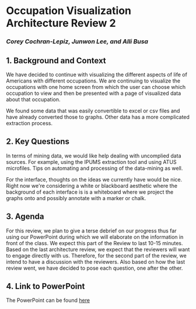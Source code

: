 # Occupation Visualization Architecture Review 2
### *Corey Cochran-Lepiz, Junwon Lee, and Alli Busa*

## 1. Background and Context
We have decided to continue with visualizing the different aspects of life of Americans with different occupations. We are continuing to visualize the occupations with one home screen from which the user can choose which occupation to view and then be presented with a page of visualized data about that occupation.

We found some data that was easily convertible to excel or csv files and have already converted those to graphs. Other data has a more complicated extraction process.

## 2. Key Questions
In terms of mining data, we would like help dealing with uncomplied data sources. For example, using the IPUMS extraction tool and using ATUS microfiles. Tips on automating and processing of the data-mining as well.

For the interface, thoughts on the ideas we currently have would be nice. Right now we're considering a white or blackboard aesthetic where the background of each interface is is a whiteboard where we project the graphs onto and possibly annotate with a marker or chalk.

## 3. Agenda
For this review, we plan to give a terse debrief on our progress thus far using our PowerPoint during which we will elaborate on the information in front of the class. We expect this part of the Review to last 10-15 minutes.
Based on the last architecture review, we expect that the reviewers will want to engage directly with us. Therefore, for the second part of the review, we intend to have a discussion with the reviewers. Also based on how the last review went, we have decided to pose each question, one after the other.

## 4. Link to PowerPoint
The PowerPoint can be found [here](https://docs.google.com/presentation/d/1gqJrPNryVcA3FBK15SG1abfA3fTIzt0ljsFf59BfhHA/edit?usp=sharing)
